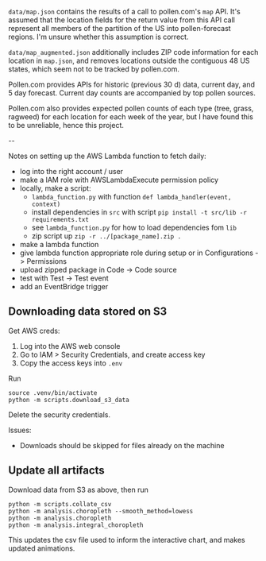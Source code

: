
`data/map.json` contains the results of a call to pollen.com's `map` API. It's assumed that the location fields for the return value from this API call represent all members of the partition of the US into pollen-forecast regions. I'm unsure whether this assumption is correct.

`data/map_augmented.json` additionally includes ZIP code information for each location in `map.json`, and removes locations outside the contiguous 48 US states, which seem not to be tracked by pollen.com.

Pollen.com provides APIs for historic (previous 30 d) data, current day, and 5 day forecast. Current day counts are accompanied by top pollen sources.

Pollen.com also provides expected pollen counts of each type (tree, grass, ragweed) for each location for each week of the year, but I have found this to be unreliable, hence this project.

--

Notes on setting up the AWS Lambda function to fetch daily:

- log into the right account / user
- make a IAM role with AWSLambdaExecute permission policy
- locally, make a script:
	- `lambda_function.py` with function `def lambda_handler(event, context)`
	- install dependencies in `src` with script `pip install -t src/lib -r requirements.txt` 
	- see `lambda_function.py` for how to load dependencies fom `lib`
	- zip script up `zip -r ../[package_name].zip .`
- make a lambda function
- give lambda function appropriate role during setup or in Configurations -> Permissions
- upload zipped package in Code -> Code source
- test with Test -> Test event
- add an EventBridge trigger

## Downloading data stored on S3
Get AWS creds:
1. Log into the AWS web console
2. Go to IAM > Security Credentials, and create access key
3. Copy the access keys into `.env`

Run
```
source .venv/bin/activate
python -m scripts.download_s3_data
```

Delete the security credentials.

Issues:
- Downloads should be skipped for files already on the machine

## Update all artifacts

Download data from S3 as above, then run
```
python -m scripts.collate_csv
python -m analysis.choropleth --smooth_method=lowess
python -m analysis.choropleth
python -m analysis.integral_choropleth
```
This updates the csv file used to inform the interactive chart, and makes updated animations.

